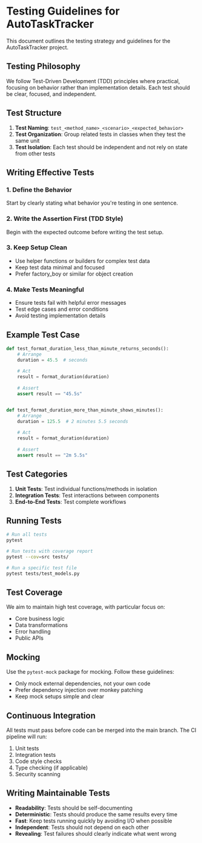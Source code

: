 # Testing Guidelines for AutoTaskTracker

This document outlines the testing strategy and guidelines for the AutoTaskTracker project.

## Testing Philosophy

We follow Test-Driven Development (TDD) principles where practical, focusing on behavior rather than implementation details. Each test should be clear, focused, and independent.

## Test Structure

1. **Test Naming**: `test_<method_name>_<scenario>_<expected_behavior>`
2. **Test Organization**: Group related tests in classes when they test the same unit
3. **Test Isolation**: Each test should be independent and not rely on state from other tests

## Writing Effective Tests

### 1. Define the Behavior
Start by clearly stating what behavior you're testing in one sentence.

### 2. Write the Assertion First (TDD Style)
Begin with the expected outcome before writing the test setup.

### 3. Keep Setup Clean
- Use helper functions or builders for complex test data
- Keep test data minimal and focused
- Prefer factory_boy or similar for object creation

### 4. Make Tests Meaningful
- Ensure tests fail with helpful error messages
- Test edge cases and error conditions
- Avoid testing implementation details

## Example Test Case

```python
def test_format_duration_less_than_minute_returns_seconds():
    # Arrange
    duration = 45.5  # seconds
    
    # Act
    result = format_duration(duration)
    
    # Assert
    assert result == "45.5s"


def test_format_duration_more_than_minute_shows_minutes():
    # Arrange
    duration = 125.5  # 2 minutes 5.5 seconds
    
    # Act
    result = format_duration(duration)
    
    # Assert
    assert result == "2m 5.5s"
```

## Test Categories

1. **Unit Tests**: Test individual functions/methods in isolation
2. **Integration Tests**: Test interactions between components
3. **End-to-End Tests**: Test complete workflows

## Running Tests

```bash
# Run all tests
pytest

# Run tests with coverage report
pytest --cov=src tests/

# Run a specific test file
pytest tests/test_models.py
```

## Test Coverage

We aim to maintain high test coverage, with particular focus on:
- Core business logic
- Data transformations
- Error handling
- Public APIs

## Mocking

Use the `pytest-mock` package for mocking. Follow these guidelines:
- Only mock external dependencies, not your own code
- Prefer dependency injection over monkey patching
- Keep mock setups simple and clear

## Continuous Integration

All tests must pass before code can be merged into the main branch. The CI pipeline will run:
1. Unit tests
2. Integration tests
3. Code style checks
4. Type checking (if applicable)
5. Security scanning

## Writing Maintainable Tests

- **Readability**: Tests should be self-documenting
- **Deterministic**: Tests should produce the same results every time
- **Fast**: Keep tests running quickly by avoiding I/O when possible
- **Independent**: Tests should not depend on each other
- **Revealing**: Test failures should clearly indicate what went wrong
